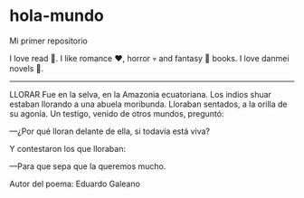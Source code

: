 # hola-mundo

Mi primer repositorio

I love read 📖.
I like romance ❤️, horror 💀 and fantasy 🧙 books.
I love danmei novels 🏮.

--- --- --- --- --- --- --- --- --- --- --- --- ---

LLORAR
Fue en la selva, en la Amazonia ecuatoriana. Los indios shuar estaban llorando a una abuela moribunda. Lloraban sentados, a la orilla de su agonía. Un testigo, venido de otros mundos, preguntó:

—¿Por qué lloran delante de ella, si todavía está viva?

Y contestaron los que lloraban:

—Para que sepa que la queremos mucho.

Autor del poema: Eduardo Galeano
